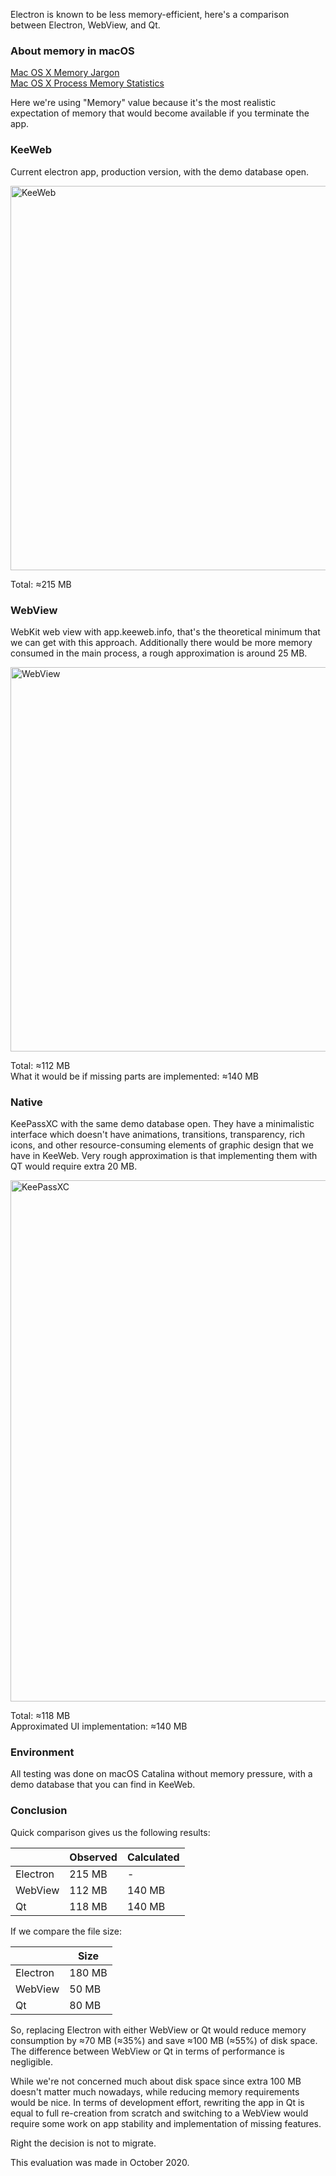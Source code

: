 Electron is known to be less memory-efficient, here's a comparison between Electron, WebView, and Qt.

### About memory in macOS

[Mac OS X Memory Jargon](https://apple.stackexchange.com/questions/284464/how-is-the-memory-column-calculated-in-activity-monitor)  
[Mac OS X Process Memory Statistics](https://www.mikeash.com/pyblog/friday-qa-2009-06-19-mac-os-x-process-memory-statistics.html)  

Here we're using "Memory" value because it's the most realistic expectation of memory that would become available if you terminate the app.

### KeeWeb
Current electron app, production version, with the demo database open.

<img width="615" alt="KeeWeb" src="https://user-images.githubusercontent.com/633557/94986318-2a51ca00-055e-11eb-8aff-cf4506279b9c.png">

Total: ≈215 MB

### WebView
WebKit web view with app.keeweb.info, that's the theoretical minimum that we can get with this approach. Additionally there would be more memory consumed in the main process, a rough approximation is around 25 MB.

<img width="615" alt="WebView" src="https://user-images.githubusercontent.com/633557/94986319-30e04180-055e-11eb-9a76-70117af26148.png">

Total: ≈112 MB  
What it would be if missing parts are implemented: ≈140 MB

### Native

KeePassXC with the same demo database open. They have a minimalistic interface which doesn't have animations, transitions, transparency, rich icons, and other resource-consuming elements of graphic design that we have in KeeWeb. Very rough approximation is that implementing them with QT would require extra 20 MB.  

<img width="834" alt="KeePassXC" src="https://user-images.githubusercontent.com/633557/94986320-35a4f580-055e-11eb-91d1-c052bebd76ac.png">

Total: ≈118 MB  
Approximated UI implementation: ≈140 MB  

### Environment

All testing was done on macOS Catalina without memory pressure, with a demo database that you can find in KeeWeb.

### Conclusion

Quick comparison gives us the following results:

|          | Observed | Calculated |
|----------|----------|------------|
| Electron | 215 MB   | -          |
| WebView  | 112 MB   | 140 MB     |
| Qt       | 118 MB   | 140 MB     |

If we compare the file size:

|          | Size   |
|----------|--------|
| Electron | 180 MB |
| WebView  | 50 MB  |
| Qt       | 80 MB  |

So, replacing Electron with either WebView or Qt would reduce memory consumption by ≈70 MB (≈35%) and save ≈100 MB (≈55%) of disk space. The difference between WebView or Qt in terms of performance is negligible.

While we're not concerned much about disk space since extra 100 MB doesn't matter much nowadays, while reducing memory requirements would be nice. In terms of development effort, rewriting the app in Qt is equal to full re-creation from scratch and switching to a WebView would require some work on app stability and implementation of missing features.

Right the decision is not to migrate.

This evaluation was made in October 2020.